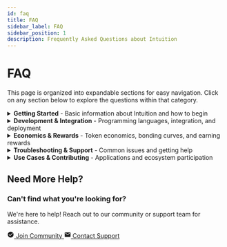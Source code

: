 ```yaml
---
id: faq
title: FAQ
sidebar_label: FAQ
sidebar_position: 1
description: Frequently Asked Questions about Intuition
---
```


# FAQ

This page is organized into expandable sections for easy navigation. Click on any section below to explore the questions within that category.

<details>
<summary><strong>Getting Started</strong> - Basic information about Intuition and how to begin</summary>

## Getting Started

### What is Intuition?

Intuition is a decentralized protocol that enables the creation of trustful interactions through atomic primitives. It provides a foundation for building decentralized applications that can establish and maintain trust between parties without centralized intermediaries.

The protocol uses atomic primitives (atoms, triples, signals, and bonding curves) to create trustful interactions. These primitives can be combined to build complex decentralized applications that maintain trust through cryptographic proofs and economic incentives.

### How do I get started with Intuition?

**Step 1: Read the Documentation**  
Start with the [Introduction](/guides/introduction) and [Overview](/guides/introduction/overview) guides to understand the core concepts.

**Step 2: Connect to Testnet**  
Visit the [Intuition Hub](/guides/hub) to access the testnet and get your development environment set up.

**Step 3: Set up Development Environment**  
Install the necessary SDKs and tools for your preferred programming language.

**Step 4: Build Your First App**  
Follow the tutorials to create a simple application using Intuition primitives.

**Step 5: Join the Community**  
Connect with other developers and get support through our community channels.

### What are the main components of Intuition?

**Atoms**: The basic units of trust and reputation - unique identifiers for any entity (people, concepts, products)

**Triples**: Relationships between atoms that encode trust - structured as Subject → Predicate → Object

**Signals**: Mechanisms for updating trust relationships - actions that express intent, belief, or support

**Bonding Curves**: Economic models for token pricing and liquidity - automated market making for application tokens

</details>

<details>
<summary><strong>Development & Integration</strong> - Programming languages, integration, and deployment</summary>

## Development & Integration

### What programming languages are supported?

Intuition supports multiple programming languages through various SDKs:

- **JavaScript/TypeScript**: Official SDK with full feature support
- **Python**: Python SDK for backend development
- **Rust**: Low-level SDK for performance-critical applications
- **Go**: Go SDK for server-side applications

### How do I connect to the Intuition testnet?

**Step 1: Access the Hub**  
Visit the [Intuition Hub](/guides/hub) at [intuition-testnet.hub.caldera.xyz](https://intuition-testnet.hub.caldera.xyz/) for centralized access to all testnet services.

**Step 2: Configure Your Wallet**  
Add the Intuition testnet to your wallet using the network details provided in the hub dashboard. The hub will display the current Chain ID and RPC URL.

**Step 3: Get Test Tokens**  
Use the built-in faucet available in the hub to obtain test tokens for development and testing.

**Step 4: Explore Services**  
Access the [Bridge](/guides/hub/bridge) for cross-chain transfers, [Explorer](/guides/hub/explorer) for blockchain exploration, and monitor network status through the status page.

### How do I integrate Intuition into my existing app?

**Step 1: Install SDK**  
Add the appropriate Intuition SDK to your project using your package manager.

**Step 2: Configure Connection**  
Set up connection to the Intuition testnet first using the network details from the [Hub](/guides/hub).

**Step 3: Implement Primitives**  
Use atoms, triples, signals, and bonding curves in your application logic.

**Step 4: Test Integration**  
Thoroughly test your integration on testnet before production deployment.

### How do I deploy an application?

**Step 1: Develop Your App**  
Build your application using Intuition primitives and follow best practices.

**Step 2: Test on Testnet**  
Use the [Intuition testnet](/guides/hub) to thoroughly test your application before mainnet deployment. Access all testnet services through the hub.

**Step 3: Deploy Contracts**  
Deploy your smart contracts to the network using the appropriate deployment tools. Start with testnet deployment first.

**Step 4: Launch Application**  
Make your application available to users and monitor its performance using the network monitoring tools.

### What are the best practices for building with Intuition?

**Start Simple**: Begin with basic primitives before building complex systems to understand the fundamentals.

**Test Extensively**: Use the [Intuition testnet](/guides/hub) for all development and testing to avoid costly mistakes. Access the full testing infrastructure through the hub.

**Follow Security Guidelines**: Implement proper security measures and follow established patterns. Review our [security audits](/guides/resources/audits) for best practices.

**Document Your Code**: Maintain clear documentation for your applications to help other developers.

**Monitor Applications**: Use the network monitoring tools to track your application's performance and catch issues early.

</details>

<details>
<summary><strong>Economics & Rewards</strong> - Token economics, bonding curves, and earning rewards</summary>

## Economics & Rewards

### How does the token economics work?

Intuition uses a dual-token system:

**INTUITION**: The main network token used for staking, governance, and network security.

**Application Tokens**: Specific to individual applications for their economic models and bonding curves.

The system provides automated market making and liquidity for application tokens, enabling dynamic pricing and efficient token distribution through bonding curves.

### How can I earn rewards?

**Staking**: Stake INTUITION tokens to earn rewards and participate in network security.

**Running Nodes**: Operate network nodes to earn block rewards and contribute to decentralization.

**Building Applications**: Create successful applications that generate fees and provide value to users.

**Contributing**: Participate in governance and development to help shape the protocol's future.

### What are bonding curves?

Bonding curves are mathematical functions that determine token pricing based on supply and demand. They provide:

- **Automated Market Making**: Continuous liquidity without traditional market makers
- **Dynamic Pricing**: Token prices that automatically adjust based on supply and demand
- **Efficient Distribution**: Fair token distribution through mathematical models
- **Liquidity Provision**: Built-in liquidity for application tokens

</details>

<details>
<summary><strong>Troubleshooting & Support</strong> - Common issues and getting help</summary>

## Troubleshooting & Support

### How do I handle errors and edge cases?

**Implement Error Handling**: Add comprehensive error handling to your applications to gracefully handle failures.

**Use Fallback Mechanisms**: Implement fallbacks for critical operations to ensure reliability.

**Monitor Applications**: Set up monitoring and alerting for your applications to catch issues early.

**Plan for Upgrades**: Design your applications to be upgradeable as the protocol evolves.

### What if I can't connect to the testnet?

If you're having trouble connecting to the Intuition testnet, try these troubleshooting steps:

**Check Network Configuration**  
Verify that your wallet is configured with the correct network details from the [Hub dashboard](/guides/hub). The Chain ID and RPC URL should match exactly.

**Check Network Status**  
Visit the network status page to see if there are any ongoing issues with the testnet services.

**Clear Wallet Cache**  
Try clearing your wallet's cache or switching to a different RPC endpoint if multiple are available in the hub.

**Check Firewall/VPN**  
Ensure your firewall or VPN isn't blocking connections to the testnet endpoints.

### What if my transaction fails?

If your transaction fails, check your wallet to confirm whether your tokens have been returned. In most cases, failed transactions automatically result in the tokens being returned to your wallet.

Common causes of transaction failures:

- **Insufficient Gas**: Ensure you have enough gas for the transaction
- **Network Congestion**: Try again during less busy periods
- **Incorrect Parameters**: Double-check all transaction parameters before signing
- **Testnet Issues**: Check the network status for any ongoing testnet problems

### How do I get help and support?

**Community Support**: Join our [Discord](https://discord.com/invite/0xintuition) for real-time help from the community.

**Documentation**: Check our comprehensive [documentation](/guides) for detailed guides and tutorials.

**GitHub**: Report issues and contribute to the project on [GitHub](https://github.com/0xintuition).

**Email Support**: Contact us directly at [support@intuition.systems](mailto:support@intuition.systems) for technical assistance.

</details>

<details>
<summary><strong>Use Cases & Contributing</strong> - Applications and ecosystem participation</summary>

## Use Cases & Contributing

### What are the main use cases for Intuition?

**Knowledge Curation**: Build applications that help users discover and verify information through community consensus.

**Social Platforms**: Create decentralized social networks with built-in reputation and trust systems.

**Trust & Reputation**: Develop verifiable reputation systems that work across platforms and applications.

**Verification & QA**: Use collective intelligence to verify and validate any type of information or claim.

**Prediction Markets**: Build prediction markets with built-in verification and community consensus.

**Business & Professional Platforms**: Create platforms that verify professional credentials and facilitate trusted business relationships.

### How do I contribute to the Intuition ecosystem?

**Develop Applications**: Build applications that leverage Intuition's primitives and contribute to the ecosystem.

**Improve Documentation**: Help improve our documentation by suggesting edits or contributing new guides.

**Participate in Governance**: Stake tokens and participate in protocol governance decisions.

**Report Issues**: Help improve the protocol by reporting bugs and suggesting improvements.

**Community Building**: Help grow the community by answering questions and mentoring new developers.

</details>

## Need More Help?

<div style={{ backgroundColor: 'var(--ifm-color-emphasis-50)', padding: '2rem', borderRadius: '12px', marginTop: '2rem', textAlign: 'center' }}>
<h3 style={{ marginTop: 0, marginBottom: '1rem' }}>Can't find what you're looking for?</h3>
<p style={{ margin: '0 0 1.5rem 0', color: 'var(--ifm-color-emphasis-700)' }}>
We're here to help! Reach out to our community or support team for assistance.
</p>
<div style={{ display: 'flex', gap: '1rem', justifyContent: 'center', flexWrap: 'wrap' }}>
<a href="/guides/resources/community-and-support" style={{ 
  backgroundColor: 'var(--ifm-color-primary)', 
  color: 'white', 
  padding: '0.75rem 1.5rem', 
  borderRadius: '6px', 
  textDecoration: 'none', 
  fontWeight: '500',
  display: 'inline-flex',
  alignItems: 'center',
  gap: '0.5rem'
}}>
<svg width="16" height="16" viewBox="0 0 24 24" fill="currentColor">
<path d="M12 2C6.48 2 2 6.48 2 12s4.48 10 10 10 10-4.48 10-10S17.52 2 12 2zm-2 15l-5-5 1.41-1.41L10 14.17l7.59-7.59L19 8l-9 9z"/>
</svg>
Join Community
</a>
<a href="mailto:support@intuition.systems" style={{ 
  backgroundColor: 'transparent', 
  color: 'var(--ifm-color-primary)', 
  padding: '0.75rem 1.5rem', 
  borderRadius: '6px', 
  textDecoration: 'none', 
  fontWeight: '500',
  border: '1px solid var(--ifm-color-primary)',
  display: 'inline-flex',
  alignItems: 'center',
  gap: '0.5rem'
}}>
<svg width="16" height="16" viewBox="0 0 24 24" fill="currentColor">
<path d="M20 4H4c-1.1 0-1.99.9-1.99 2L2 18c0 1.1.9 2 2 2h16c1.1 0 2-.9 2-2V6c0-1.1-.9-2-2-2zm0 4l-8 5-8-5V6l8 5 8-5v2z"/>
</svg>
Contact Support
</a>
</div>
</div> 